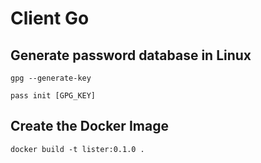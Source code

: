 # Client Go

## Generate password database in Linux

```commandline
gpg --generate-key

pass init [GPG_KEY]
```

## Create the Docker Image

```commandline
docker build -t lister:0.1.0 .
```